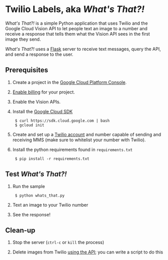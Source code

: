 # Twilio Labels, aka *What's That?!*

*What's That?!* is a simple Python application that uses Twilio and the Google Cloud Vision API to let people text an image to a number and receive a response that tells them what the Vision API sees in the first image they send.

*What's That?!* uses a [Flask](http://flask.pocoo.org/) server to receive text messages, query the API, and send a response to the user.

## Prerequisites

1. Create a project in the [Google Cloud Platform Console](https://console.cloud.google.com).

2. [Enable billing](https://console.cloud.google.com/project/_/settings) for your project.

3. Enable the Vision APIs.

4. Install the [Google Cloud SDK](https://cloud.google.com/sdk)

       	$ curl https://sdk.cloud.google.com | bash
        $ gcloud init

5. Create and set up a [Twilio account](https://www.twilio.com/try-twilio) and number capable of sending and receiving MMS (make sure to whitelist your number with Twilio).

6. Install the python requirements found in `requirements.txt`

		$ pip install -r requirements.txt

## Test *What's That?!*

1. Run the sample
		
		$ python whats_that.py

2. Text an image to your Twilio number

3. See the response!

## Clean-up

1. Stop the server (`ctrl-c` or `kill` the process)

2. Delete images from Twilio [using the API](https://www.twilio.com/help/faq/sms/how-do-i-delete-messages-message-media-or-message-bodies); you can write a script to do this

